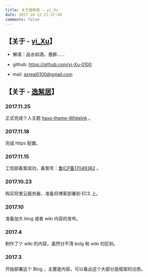 ```yaml
---
title: 关于逸絮居 - yi_Xu
date: 2017-10-22 21:37:49
comments: false
---
```


## 【关于 - [yi_Xu](mailto:azreal0100@gmail.com)】

+ 解语：品水如酒，愚醉……

+ github: https://github.com/yi-Xu-0100

+ mail: [azreal0100@gmail.com](mailto:azreal0100@gmail.com)

## 【关于 - [逸絮居](https://www.yixuju.com)】

### 2017.11.25

正式完成个人主题 [hexo-theme-WhiteInk](https://github.com/yi-Xu-0100/hexo-theme-WhiteInk) 。

### 2017.11.18

完成 https 配置。

### 2017.11.15

工信部备案成功，备案号：[鲁ICP备17049362](www.miitbeian.gov.cn) 。

### 2017.10.23

购买阿里云服务器，准备将博客部署到 ECS 上。

### 2017.10

准备加大 blog 或者 wiki 内容的发布。

### 2017.4

制作了个 wiki 的内容，虽然分不清 bolg 和 wiki 的区别。

### 2017.3

开始部署这个 Blog ，主要是内容，可以看出这个大部分是框架的功劳。
